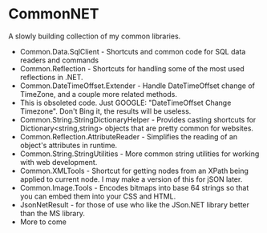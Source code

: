 CommonNET
=========

A slowly building collection of my common libraries.

* Common.Data.SqlClient - Shortcuts and common code for SQL data readers and commands
* Common.Reflection - Shortcuts for handling some of the most used reflections in .NET.
* Common.DateTimeOffset.Extender - Handle DateTimeOffset change of TimeZone, and a couple more related methods.
 * This is obsoleted code. Just GOOGLE: "DateTimeOffset Change Timezone". Don't Bing it, the results will be useless.
* Common.String.StringDictionaryHelper - Provides casting shortcuts for Dictionary<string,string> objects that are pretty common for websites.
* Common.Reflection.AttributeReader - Simplifies the reading of an object's attributes in runtime.
* Common.String.StringUtilities - More common string utilities for working with web development.
* Common.XMLTools - Shortcut for getting nodes from an XPath being applied to current node. I may make a version of this for jSON later.
* Common.Image.Tools - Encodes bitmaps into base 64 strings so that you can embed them into your CSS and HTML.
* JsonNetResult - for those of use who like the JSon.NET library better than the MS library.
* More to come
